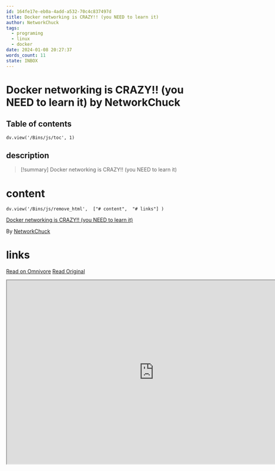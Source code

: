 ```yaml
---
id: 164fe17e-eb0a-4add-a532-70c4c837497d
title: Docker networking is CRAZY!! (you NEED to learn it)
author: NetworkChuck
tags:
  - programing
  - linux
  - docker
date: 2024-01-08 20:27:37
words_count: 11
state: INBOX
---
```


# Docker networking is CRAZY!! (you NEED to learn it) by NetworkChuck
## Table of contents
```dataviewjs 
dv.view('/Bins/js/toc', 1) 
```


## description
>[!summary] 
> Docker networking is CRAZY!! (you NEED to learn it)


# content
```dataviewjs 
dv.view('/Bins/js/remove_html',  ["# content",  "# links"] ) 
```
[Docker networking is CRAZY!! (you NEED to learn it)](https://www.youtube.com/watch?v=bKFMS5C4CG0)

By [NetworkChuck](https://www.youtube.com/@NetworkChuck)



# links
[Read on Omnivore](https://omnivore.app/me/https-www-youtube-com-watch-v-b-kfms-5-c-4-cg-0-18cea54854c)
[Read Original](https://www.youtube.com/watch?v=bKFMS5C4CG0)

<iframe src="https://www.youtube.com/watch?v=bKFMS5C4CG0"  width="800" height="500"></iframe>
